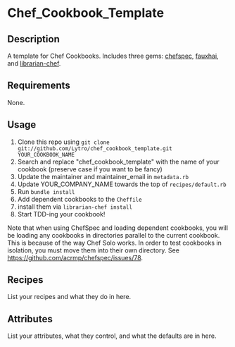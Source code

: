 # Chef_Cookbook_Template

## Description
A template for Chef Cookbooks. Includes three gems: [chefspec](https://github.com/acrmp/chefspec), [fauxhai](https://github.com/customink/fauxhai), and [librarian-chef](https://github.com/applicationsonline/librarian).

## Requirements
None.

## Usage
1. Clone this repo using `git clone git://github.com/Lytro/chef_cookbook_template.git YOUR_COOKBOOK_NAME`
2. Search and replace "chef_cookbook_template" with the name of your cookbook (preserve case if you want to be fancy)
3. Update the maintainer and maintainer_email in `metadata.rb`
4. Update YOUR_COMPANY_NAME towards the top of `recipes/default.rb`
5. Run `bundle install`
6. Add dependent cookbooks to the `Cheffile`
7. install them via `librarian-chef install`
8. Start TDD-ing your cookbook!

Note that when using ChefSpec and loading dependent cookbooks, you will be loading any cookbooks in directories parallel
to the current cookbook. This is because of the way Chef Solo works. In order to test cookbooks in isolation, you must move
them into their own directory. See https://github.com/acrmp/chefspec/issues/78.

## Recipes
List your recipes and what they do in here.

## Attributes
List your attributes, what they control, and what the defaults are in here.
